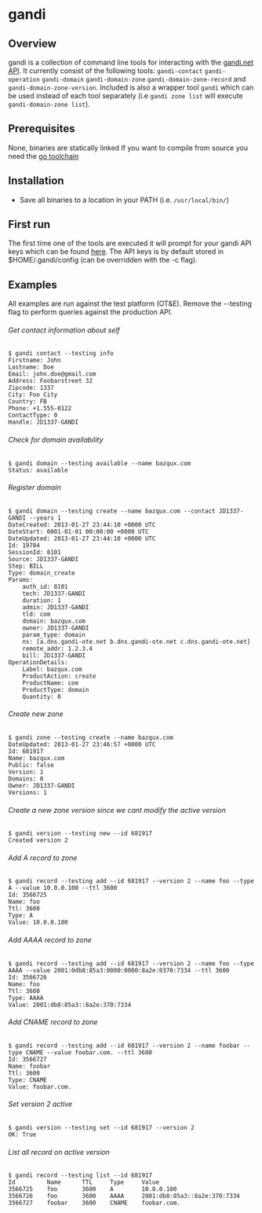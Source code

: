 gandi
=====


## Overview
gandi is a collection of command line tools for interacting with the [gandi.net API](http://doc.rpc.gandi.net/).
It currently consist of the following tools: `gandi-contact` `gandi-operation` `gandi-domain` `gandi-domain-zone`
`gandi-domain-zone-record` and `gandi-domain-zone-version`. Included is also a wrapper tool `gandi` which can be
used instead of each tool separately (i.e `gandi zone list` will execute `gandi-domain-zone list`).

## Prerequisites
None, binaries are statically linked
If you want to compile from source you need the [go toolchain](http://golang.org/doc/install)

## Installation
- Save all binaries to a location in your PATH (i.e. `/usr/local/bin/`)

## First run
The first time one of the tools are executed it will prompt for your gandi API keys which can be found
[here](https://www.gandi.net/admin/api_key).
The API keys is by default stored in $HOME/.gandi/config (can be overridden with the -c flag).

## Examples
All examples are run against the test platform (OT&E). Remove the --testing flag to perform queries
against the production API.

###### Get contact information about self
    $ gandi contact --testing info
    Firstname: John
    Lastname: Doe
    Email: john.doe@gmail.com
    Address: Foobarstreet 32
    Zipcode: 1337
    City: Foo City
    Country: FB
    Phone: +1.555-0122
    ContactType: 0
    Handle: JD1337-GANDI

###### Check for domain availability
    $ gandi domain --testing available --name bazqux.com
    Status: available

###### Register domain
    $ gandi domain --testing create --name bazqux.com --contact JD1337-GANDI --years 1
    DateCreated: 2013-01-27 23:44:10 +0000 UTC
    DateStart: 0001-01-01 00:00:00 +0000 UTC
    DateUpdated: 2013-01-27 23:44:10 +0000 UTC
    Id: 19784
    SessionId: 8101
    Source: JD1337-GANDI
    Step: BILL
    Type: domain_create
    Params:
        auth_id: 8101
        tech: JD1337-GANDI
        duration: 1
        admin: JD1337-GANDI
        tld: com
        domain: bazqux.com
        owner: JD1337-GANDI
        param_type: domain
        ns: [a.dns.gandi-ote.net b.dns.gandi-ote.net c.dns.gandi-ote.net]
        remote_addr: 1.2.3.4
        bill: JD1337-GANDI
    OperationDetails:
        Label: bazqux.com
        ProductAction: create
        ProductName: com
        ProductType: domain
        Quantity: 0

###### Create new zone
    $ gandi zone --testing create --name bazqux.com
    DateUpdated: 2013-01-27 23:46:57 +0000 UTC
    Id: 681917
    Name: bazqux.com
    Public: false
    Version: 1
    Domains: 0
    Owner: JD1337-GANDI
    Versions: 1

###### Create a new zone version since we cant modify the active version
    $ gandi version --testing new --id 681917
    Created version 2

###### Add A record to zone
    $ gandi record --testing add --id 681917 --version 2 --name foo --type A --value 10.0.0.100 --ttl 3600
    Id: 3566725
    Name: foo
    Ttl: 3600
    Type: A
    Value: 10.0.0.100

###### Add AAAA record to zone
    $ gandi record --testing add --id 681917 --version 2 --name foo --type AAAA --value 2001:0db8:85a3:0000:0000:8a2e:0370:7334 --ttl 3600
    Id: 3566726
    Name: foo
    Ttl: 3600
    Type: AAAA
    Value: 2001:db8:85a3::8a2e:370:7334

###### Add CNAME record to zone
    $ gandi record --testing add --id 681917 --version 2 --name foobar --type CNAME --value foobar.com. --ttl 3600
    Id: 3566727
    Name: foobar
    Ttl: 3600
    Type: CNAME
    Value: foobar.com.

###### Set version 2 active
    $ gandi version --testing set --id 681917 --version 2
    OK: True

###### List all record on active version
    $ gandi record --testing list --id 681917
    Id         Name      TTL     Type     Value
    3566725    foo       3600    A        10.0.0.100
    3566726    foo       3600    AAAA     2001:db8:85a3::8a2e:370:7334
    3566727    foobar    3600    CNAME    foobar.com.

